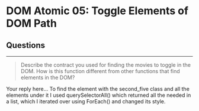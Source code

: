 # DOM Atomic 05: Toggle Elements of DOM Path

## Questions

---

> Describe the contract you used for finding the movies to toggle in the DOM. How is this function different from other functions that find elements in the DOM?

Your reply here... To find the element with the second_five class and all the elements under it I used querySelectorAll() which returned all the needed in a list, which I iterated over using ForEach() and changed its style.